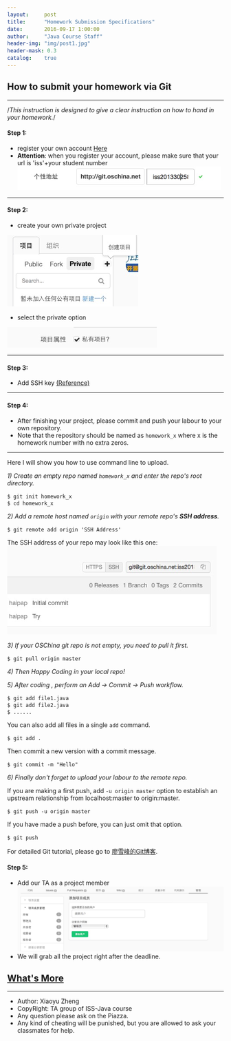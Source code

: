 ```yaml
---
layout:     post
title:      "Homework Submission Specifications"
date:       2016-09-17 1:00:00
author:     "Java Course Staff"
header-img: "img/post1.jpg"
header-mask: 0.3
catalog:    true
---
```


## How to submit your homework via Git
___

/*This instruction is designed to give a clear instruction on how to hand in your homework.*/

#### Step 1:

* register your own account [Here](http://git.oschina.net/)
* **Attention**: when you register your account, please make sure that your url is 'iss'+your student number
![](/img/Submission-instruction/instruction_1.png)  

---

#### Step 2:

* create your own private project

![](/img/Submission-instruction/instruction_3.png) 

* select the private option 

![](/img/Submission-instruction/instruction_2.png)  

---

#### Step 3:

* Add SSH key [(Reference)](http://git.mydoc.io/?t=83157)

---

#### Step 4:

* After finishing your project, please commit and push your labour to your own repository.
* Note that the repository should be named as `homework_x` where x is the homework number with no extra zeros.

---

Here I will show you how to use command line to upload.

*1) Create an empty repo named `homework_x` and enter the repo's root directory.*

```
$ git init homework_x
$ cd homework_x
```

*2) Add a remote host named `origin` with your remote repo's **SSH address**.*

```
$ git remote add origin 'SSH Address'
```

The SSH address of your repo may look like this one:
![](/img/Submission-instruction/instruction_4.png)  

*3) If your OSChina git repo is not empty, you need to pull it first.*

```
$ git pull origin master
```

*4) Then Happy Coding in your local repo!*

*5) After coding , perform an Add -> Commit -> Push workflow.*

```
$ git add file1.java
$ git add file2.java
$ ......
```

You can also add all files in a single `add` command.

```
$ git add .
```

Then commit a new version with a commit message.

```
$ git commit -m "Hello" 
```

*6) Finally don't forget to upload your labour to the remote repo.*

If you are making a first push, add `-u origin master` option to establish an upstream relationship from localhost:master to origin:master.

```
$ git push -u origin master
```

If you have made a push before, you can just omit that option.

```
$ git push
```

For detailed Git tutorial, please go to [廖雪峰的Git博客](http://www.liaoxuefeng.com/wiki/0013739516305929606dd18361248578c67b8067c8c017b000).

#### Step 5:

* Add our TA as a project member
![](/img/Submission-instruction/instruction_5.png)
* We will grab all the project right after the deadline. 

## [What's More](http://git.mydoc.io/?t=84110)
---
* Author: Xiaoyu Zheng
* CopyRight: TA group of ISS-Java course
* Any question please ask on the Piazza.
* Any kind of cheating will be punished, but you are allowed to ask your classmates for help.
